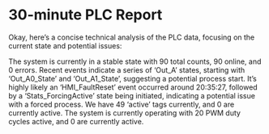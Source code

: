 # 30-minute PLC Report

Okay, here’s a concise technical analysis of the PLC data, focusing on the current state and potential issues:

The system is currently in a stable state with 90 total counts, 90 online, and 0 errors. Recent events indicate a series of ‘Out_A’ states, starting with ‘Out_A0_State’ and ‘Out_A1_State’, suggesting a potential process start.  It’s highly likely an ‘HMI_FaultReset’ event occurred around 20:35:27, followed by a ‘Stats_ForcingActive’ state being initiated, indicating a potential issue with a forced process.  We have 49 ‘active’ tags currently, and 0 are currently active.  The system is currently operating with 20 PWM duty cycles active, and 0 are currently active.


